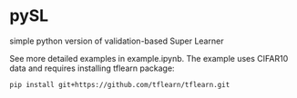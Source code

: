 # pySL
simple python version of validation-based Super Learner

See more detailed examples in example.ipynb. The example uses CIFAR10 data and requires installing tflearn package:

~~~~
pip install git+https://github.com/tflearn/tflearn.git
~~~~
